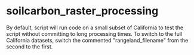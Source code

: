 # soilcarbon_raster_processing

By default, script will run code on a small subset of California to test the script without committing to long processing times.  To switch to the full California datasets, switch the commented "rangeland_filename" from the second to the first.